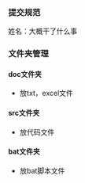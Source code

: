 ### 提交规范

姓名：大概干了什么事



### 文件夹管理

#### doc文件夹

- 放txt，excel文件

#### src文件夹

- 放代码文件

#### bat文件夹

- 放bat脚本文件